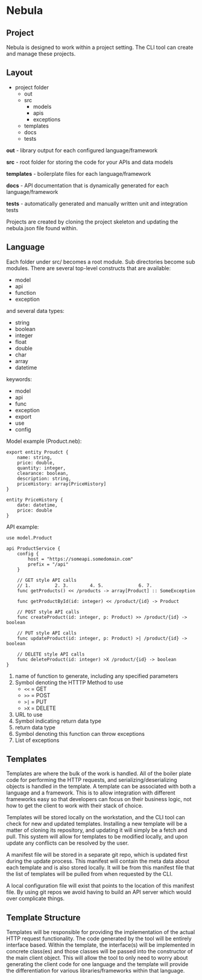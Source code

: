 Nebula
======

Project
-------
Nebula is designed to work within a project setting. The CLI tool can create and manage these projects. 

Layout
------
* project folder
    * out
    * src
        * models
        * apis
        * exceptions
    * templates
    * docs
    * tests

**out** - library output for each configured language/framework

**src** - root folder for storing the code for your APIs and data models

**templates** - boilerplate files for each language/framework

**docs** - API documentation that is dynamically generated for each language/framework

**tests** - automatically generated and manually written unit and integration tests

Projects are created by cloning the project skeleton and updating the nebula.json file found within.

Language
--------
Each folder under src/ becomes a root module. Sub directories become sub modules. There are several top-level constructs that are available:
* model
* api
* function
* exception

and several data types:
* string
* boolean
* integer
* float
* double
* char
* array
* datetime

keywords:
* model
* api
* func
* exception
* export
* use
* config

Model example (Product.neb):
```
export entity Proudct {
    name: string,
    price: double,
    quantity: integer,
    clearance: boolean,
    description: string,
    priceHistory: array[PriceHistory]
}

entity PriceHistory {
    date: datetime,
    price: double
}
```

API example:
```
use model.Product

api ProductService {
    config {
        host = "https://someapi.somedomain.com"
        prefix = "/api"
    }

    // GET style API calls
    // 1.         2. 3.        4. 5.             6. 7.
    func getProducts() << /products -> array[Product] :: SomeException

    func getProductById(id: integer) << /product/{id} -> Product

    // POST style API calls
    func createProduct(id: integer, p: Product) >> /product/{id} -> boolean

    // PUT style API calls
    func updateProduct(id: integer, p: Product) >| /product/{id} -> boolean

    // DELETE style API calls
    func deleteProduct(id: integer) >X /product/{id} -> boolean
}
```

1. name of function to generate, including any specified parameters
2. Symbol denoting the HTTTP Method to use
    * `<<` = GET
    * `>>` = POST
    * `>|` = PUT
    * `>X` = DELETE
3. URL to use
4. Symbol indicating return data type
5. return data type
6. Symbol denoting this function can throw exceptions
7. List of exceptions

Templates
---------
Templates are where the bulk of the work is handled. All of the boiler plate code for performing the HTTP requests, and serializing/deserializing objects is handled in the template. A template can be associated with both a language and a framework. This is to allow integration with different frameworks easy so that developers can focus on their business logic, not how to get the client to work with their stack of choice.

Templates will be stored locally on the workstation, and the CLI tool can check for new and updated templates. Installing a new template will be a matter of cloning its repository, and updating it will simply be a fetch and pull. This system will allow for templates to be modified locally, and upon update any conflicts can be resolved by the user. 

A manifest file will be stored in a separate git repo, which is updated first during the update process. This manifest will contain the meta data about each template and is also stored locally. It will be from this manifest file that the list of templates will be pulled from when requested by the CLI.

A local configuration file will exist that points to the location of this manifest file. By using git repos we avoid having to build an API server which would over complicate things.

Template Structure
------------------
Templates will be responsible for providing the implementation of the actual HTTP request functionality. The code generated by the tool will be entirely interface based.
Within the template, the interface(s) will be implemented in concrete class(es) and those classes will be passed into the constructor of the main client object. This will allow the tool to only need to worry about generating the client code for one language and the template will provide the differentiation for various libraries/frameworks within that language.